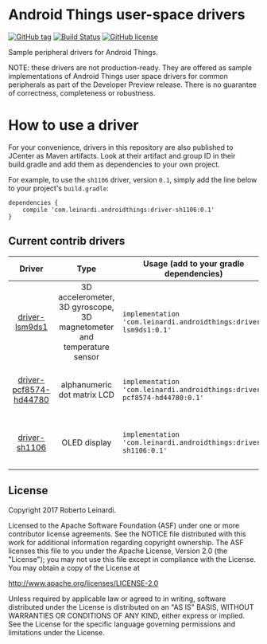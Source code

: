 # Android Things user-space drivers 

[![GitHub tag](https://img.shields.io/github/tag/leinardi/androidthings-drivers.svg?style=plastic)](https://github.com/leinardi/androidthings-drivers/releases)
[![Build Status](https://img.shields.io/travis/leinardi/androidthings-drivers/master.svg?style=plastic)](https://travis-ci.org/leinardi/androidthings-drivers)
[![GitHub license](https://img.shields.io/github/license/leinardi/androidthings-drivers.svg?style=plastic)](https://github.com/leinardi/androidthings-drivers/blob/master/LICENSE)


Sample peripheral drivers for Android Things.

NOTE: these drivers are not production-ready. They are offered as sample
implementations of Android Things user space drivers for common peripherals
as part of the Developer Preview release. There is no guarantee
of correctness, completeness or robustness.


# How to use a driver

For your convenience, drivers in this repository are also published to JCenter
as Maven artifacts. Look at their artifact and group ID in their build.gradle
and add them as dependencies to your own project.

For example, to use the `sh1106` driver, version `0.1`, simply add the line
below to your project's `build.gradle`:


```
dependencies {
    compile 'com.leinardi.androidthings:driver-sh1106:0.1'
}
```


## Current contrib drivers

<!-- DRIVER_LIST_START -->
Driver | Type | Usage (add to your gradle dependencies) | Note
:---:|:---:| --- | ---
[driver-lsm9ds1](driver-lsm9ds1) | 3D accelerometer, 3D gyroscope, 3D magnetometer and temperature sensor | `implementation 'com.leinardi.androidthings:driver-lsm9ds1:0.1'` | [![Maven metadata URI](https://img.shields.io/maven-metadata/v/http/jcenter.bintray.com/com/leinardi/androidthings/driver-lsm9ds1/maven-metadata.xml.svg)](https://jcenter.bintray.com/com/leinardi/androidthings/driver-lsm9ds1/maven-metadata.xml) [changelog](driver-lsm9ds1/CHANGELOG.md) [sample](sample-lsm9ds1)
[driver-pcf8574-hd44780](driver-pcf8574-hd44780) | alphanumeric dot matrix LCD | `implementation 'com.leinardi.androidthings:driver-pcf8574-hd44780:0.1'` | [![Maven metadata URI](https://img.shields.io/maven-metadata/v/http/jcenter.bintray.com/com/leinardi/androidthings/driver-pcf8574-hd44780/maven-metadata.xml.svg)](https://jcenter.bintray.com/com/leinardi/androidthings/driver-pcf8574-hd44780/maven-metadata.xml) [changelog](driver-hd44780/CHANGELOG.md) [sample](sample-pcf8574-hd44780)
[driver-sh1106](driver-sh1106) | OLED display | `implementation 'com.leinardi.androidthings:driver-sh1106:0.1'` | [![Maven metadata URI](https://img.shields.io/maven-metadata/v/http/jcenter.bintray.com/com/leinardi/androidthings/driver-sh1106/maven-metadata.xml.svg)](https://jcenter.bintray.com/com/leinardi/androidthings/driver-sh1106/maven-metadata.xml) [changelog](driver-sh1106/CHANGELOG.md) [sample](sample-sh1106)
<!-- DRIVER_LIST_END -->

## License

Copyright 2017 Roberto Leinardi.

Licensed to the Apache Software Foundation (ASF) under one or more contributor
license agreements.  See the NOTICE file distributed with this work for
additional information regarding copyright ownership.  The ASF licenses this
file to you under the Apache License, Version 2.0 (the "License"); you may not
use this file except in compliance with the License.  You may obtain a copy of
the License at

  http://www.apache.org/licenses/LICENSE-2.0

Unless required by applicable law or agreed to in writing, software
distributed under the License is distributed on an "AS IS" BASIS, WITHOUT
WARRANTIES OR CONDITIONS OF ANY KIND, either express or implied.  See the
License for the specific language governing permissions and limitations under
the License.
